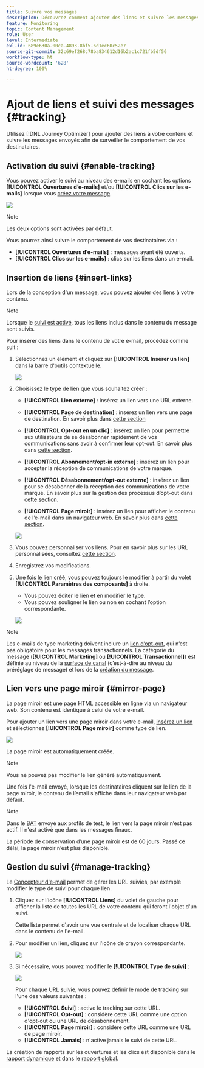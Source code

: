 ```yaml
---
title: Suivre vos messages
description: Découvrez comment ajouter des liens et suivre les messages envoyés
feature: Monitoring
topic: Content Management
role: User
level: Intermediate
exl-id: 689e630a-00ca-4893-8bf5-6d1ec60c52e7
source-git-commit: 32c69ef268c78ba834612d16b2ac1c721fb5df56
workflow-type: ht
source-wordcount: '628'
ht-degree: 100%

---
```


# Ajout de liens et suivi des messages {#tracking}

Utilisez [!DNL Journey Optimizer] pour ajouter des liens à votre contenu et suivre les messages envoyés afin de surveiller le comportement de vos destinataires.

## Activation du suivi {#enable-tracking}

Vous pouvez activer le suivi au niveau des e-mails en cochant les options **[!UICONTROL Ouvertures d’e-mails]** et/ou **[!UICONTROL Clics sur les e-mails]** lorsque vous [créez votre message](../messages/get-started-content.md).

![](assets/message-tracking.png)

>[!NOTE]
>
>Les deux options sont activées par défaut.

Vous pourrez ainsi suivre le comportement de vos destinataires via :

* **[!UICONTROL Ouvertures d’e-mails]** : messages ayant été ouverts.
* **[!UICONTROL Clics sur les e-mails]** : clics sur les liens dans un e-mail.

## Insertion de liens {#insert-links}

Lors de la conception d&#39;un message, vous pouvez ajouter des liens à votre contenu.

>[!NOTE]
>
>Lorsque le [suivi est activé](#enable-tracking), tous les liens inclus dans le contenu du message sont suivis.

Pour insérer des liens dans le contenu de votre e-mail, procédez comme suit :

1. Sélectionnez un élément et cliquez sur **[!UICONTROL Insérer un lien]** dans la barre d&#39;outils contextuelle.

   ![](assets/message-tracking-insert-link.png)

1. Choisissez le type de lien que vous souhaitez créer :

   * **[!UICONTROL Lien externe]** : insérez un lien vers une URL externe.

   * **[!UICONTROL Page de destination]** : insérez un lien vers une page de destination. En savoir plus dans [cette section](../landing-pages/get-started-lp.md)

   * **[!UICONTROL Opt-out en un clic]** : insérez un lien pour permettre aux utilisateurs de se désabonner rapidement de vos communications sans avoir à confirmer leur opt-out. En savoir plus dans [cette section](../privacy/opt-out.md#one-click-opt-out).

   * **[!UICONTROL Abonnement/opt-in externe]** : insérez un lien pour accepter la réception de communications de votre marque.

   * **[!UICONTROL Désabonnement/opt-out externe]** : insérez un lien pour se désabonner de la réception des communications de votre marque. En savoir plus sur la gestion des processus d’opt-out dans [cette section](../privacy/opt-out.md#opt-out-management).

   * **[!UICONTROL Page miroir]** : insérez un lien pour afficher le contenu de l’e-mail dans un navigateur web. En savoir plus dans [cette section](#mirror-page).

   ![](assets/message-tracking-links.png)

1. Vous pouvez personnaliser vos liens. Pour en savoir plus sur les URL personnalisées, consultez [cette section](../personalization/personalization-syntax.md#perso-urls).

1. Enregistrez vos modifications.

1. Une fois le lien créé, vous pouvez toujours le modifier à partir du volet **[!UICONTROL Paramètres des composants]** à droite.

   * Vous pouvez éditer le lien et en modifier le type.
   * Vous pouvez souligner le lien ou non en cochant l’option correspondante.

   ![](assets/message-tracking-link-settings.png)

>[!NOTE]
>
>Les e-mails de type marketing doivent inclure un [lien d’opt-out](../privacy/opt-out.md#opt-out-management), qui n’est pas obligatoire pour les messages transactionnels. La catégorie du message (**[!UICONTROL Marketing]** ou **[!UICONTROL Transactionnel]**) est définie au niveau de la [surface de canal](../configuration/channel-surfaces.md#email-type) (c’est-à-dire au niveau du préréglage de message) et lors de la [création du message](../messages/get-started-content.md#create-new-message).

## Lien vers une page miroir {#mirror-page}

La page miroir est une page HTML accessible en ligne via un navigateur web. Son contenu est identique à celui de votre e-mail.

Pour ajouter un lien vers une page miroir dans votre e-mail, [insérez un lien](#insert-links) et sélectionnez **[!UICONTROL Page miroir]** comme type de lien.

![](assets/message-tracking-mirror-page.png)

La page miroir est automatiquement créée.

>[!NOTE]
>
>Vous ne pouvez pas modifier le lien généré automatiquement.

Une fois l&#39;e-mail envoyé, lorsque les destinataires cliquent sur le lien de la page miroir, le contenu de l’email s&#39;affiche dans leur navigateur web par défaut.

>[!NOTE]
>
>Dans le [BAT](preview.md#send-proofs) envoyé aux profils de test, le lien vers la page miroir n’est pas actif. Il n&#39;est activé que dans les messages finaux.

La période de conservation d’une page miroir est de 60 jours. Passé ce délai, la page miroir n’est plus disponible.

## Gestion du suivi {#manage-tracking}

Le [Concepteur d&#39;e-mail](create-email-content.md) permet de gérer les URL suivies, par exemple modifier le type de suivi pour chaque lien.

1. Cliquez sur l&#39;icône **[!UICONTROL Liens]** du volet de gauche pour afficher la liste de toutes les URL de votre contenu qui feront l&#39;objet d&#39;un suivi.

   Cette liste permet d&#39;avoir une vue centrale et de localiser chaque URL dans le contenu de l&#39;e-mail.

1. Pour modifier un lien, cliquez sur l&#39;icône de crayon correspondante.

   ![](assets/message-tracking-edit-links.png)

1. Si nécessaire, vous pouvez modifier le **[!UICONTROL Type de suivi]** :

   ![](assets/message-tracking-edit-a-link.png)

   Pour chaque URL suivie, vous pouvez définir le mode de tracking sur l&#39;une des valeurs suivantes :

   * **[!UICONTROL Suivi]** : active le tracking sur cette URL.
   * **[!UICONTROL Opt-out]** : considère cette URL comme une option d&#39;opt-out ou une URL de désabonnement.
   * **[!UICONTROL Page miroir]** : considère cette URL comme une URL de page miroir.
   * **[!UICONTROL Jamais]** : n&#39;active jamais le suivi de cette URL. <!--This information is saved: if the URL appears again in a future message, its tracking is automatically deactivated.-->

La création de rapports sur les ouvertures et les clics est disponible dans le [rapport dynamique](../reports/live-report.md) et dans le [rapport global](../reports/global-report.md).
